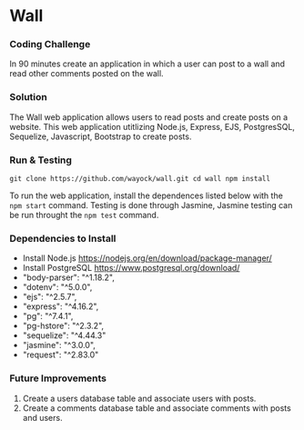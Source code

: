 # Wall


### Coding Challenge
In 90 minutes create an application in which a user can post to a wall and read other comments posted on the wall.

### Solution

The Wall web application allows users to read posts and create posts on a website. This web application 
utitlizing Node.js, Express, EJS, PostgresSQL, Sequelize, Javascript, Bootstrap to create posts. 

### Run & Testing
`git clone https://github.com/wayock/wall.git
cd wall
npm install`

To run the web application, install the dependences listed below with the `npm start` command.  Testing is done through Jasmine,
Jasmine testing can be run throught the `npm test` command.  


### Dependencies to Install
  - Install Node.js https://nodejs.org/en/download/package-manager/
  - Install PostgreSQL https://www.postgresql.org/download/
  - "body-parser": "^1.18.2",
  - "dotenv": "^5.0.0",
  - "ejs": "^2.5.7",
  - "express": "^4.16.2",
  - "pg": "^7.4.1",
  - "pg-hstore": "^2.3.2",
  - "sequelize": "^4.44.3"
  - "jasmine": "^3.0.0",
  - "request": "^2.83.0"
  
  ### Future Improvements 
  1. Create a users database table and associate users with posts.
  2. Create a comments database table and associate comments with posts and users.
